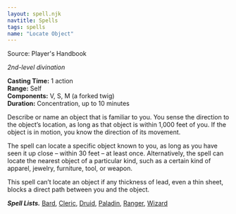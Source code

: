 ```yaml
---
layout: spell.njk
navtitle: Spells
tags: spells
name: "Locate Object"
---
```

  
Source: Player's Handbook

_2nd-level divination_

**Casting Time:** 1 action  
**Range:** Self  
**Components:** V, S, M (a forked twig)  
**Duration:** Concentration, up to 10 minutes

Describe or name an object that is familiar to you. You sense the direction to the object’s location, as long as that object is within 1,000 feet of you. If the object is in motion, you know the direction of its movement.

The spell can locate a specific object known to you, as long as you have seen it up close – within 30 feet – at least once. Alternatively, the spell can locate the nearest object of a particular kind, such as a certain kind of apparel, jewelry, furniture, tool, or weapon.

This spell can’t locate an object if any thickness of lead, even a thin sheet, blocks a direct path between you and the object.

**_Spell Lists._** [Bard](http://dnd5e.wikidot.com/spells:bard), [Cleric](http://dnd5e.wikidot.com/spells:cleric), [Druid](http://dnd5e.wikidot.com/spells:druid), [Paladin](http://dnd5e.wikidot.com/spells:paladin), [Ranger](http://dnd5e.wikidot.com/spells:ranger), [Wizard](http://dnd5e.wikidot.com/spells:wizard)